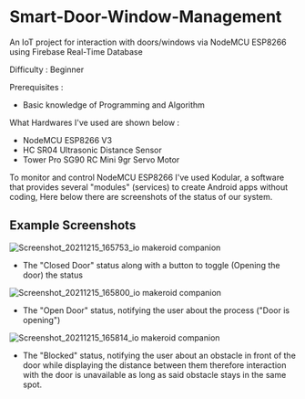 # Smart-Door-Window-Management
An IoT project for interaction with doors/windows via NodeMCU ESP8266 using Firebase Real-Time Database

Difficulty : Beginner

Prerequisites :
- Basic knowledge of Programming and Algorithm

What Hardwares I've used are shown below :
- NodeMCU ESP8266 V3 
- HC SR04 Ultrasonic Distance Sensor
- Tower Pro SG90 RC Mini 9gr Servo Motor


To monitor and control NodeMCU ESP8266 I've used Kodular, a software that provides several "modules" (services) to create Android apps without coding, Here below there are screenshots of the status of our system. 

## Example Screenshots

![Screenshot_20211215_165753_io makeroid companion](https://user-images.githubusercontent.com/56561641/146356790-e88375df-2037-4fad-a977-224723e87f02.jpg)
- The "Closed Door" status along with a button to toggle (Opening the door) the status

![Screenshot_20211215_165800_io makeroid companion](https://user-images.githubusercontent.com/56561641/146357270-2929bc14-8fc6-43b2-8a3f-040f08bf86dd.jpg)
- The "Open Door" status, notifying the user about the process ("Door is opening")


![Screenshot_20211215_165814_io makeroid companion](https://user-images.githubusercontent.com/56561641/146357503-579394c0-0e3b-4275-b56f-6a067fd08adc.jpg)
- The "Blocked" status, notifying the user about an obstacle in front of the door while displaying the distance between them therefore interaction with the door is unavailable as long as said obstacle stays in the same spot.
